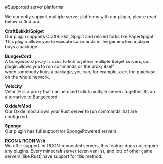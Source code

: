#Supported server platforms

We currently support multiple server platforms with our plugin, please read below to find out.

**CraftBukkit/Spigot**  
Our plugin supports CraftBukkit, Spigot and related forks like PaperSpigot. This plugin allows you to execute commands in the game when a player buys a package.  
  
**BungeeCord**  
A bungeecord proxy is used to link together multiple Spigot servers, our plugin allows you to run commands on the proxy itself   
when somebody buys a package, you can, for example, alert the purchase on the whole network.

**Velocity**  
Velocity is a proxy that can be used to link multiple servers together. Its an alternative to Bungeecord. 

**Oxide/uMod**  
Our Oxide mod allows your Rust server to run commands that are configured. 

**Sponge**  
Our plugin has full support for SpongePowered servers.

**RCON &amp; RCON Web**  
We offer support for RCON connected servers, this feature does not require any plugins. Every minecraft server (even vanilla), and lots of other game servers (like Rust) have support for this method.
